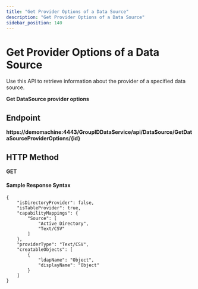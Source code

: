 ```yaml
---
title: "Get Provider Options of a Data Source"
description: "Get Provider Options of a Data Source"
sidebar_position: 140
---
```


# Get Provider Options of a Data Source

Use this API to retrieve information about the provider of a specified data source.

**Get DataSource provider options**

## Endpoint

**https://demomachine:4443/GroupIDDataService/api/DataSource/GetDataSourceProviderOptions/{id}**

## HTTP Method

**GET**

#### Sample Response Syntax

```
{
    "isDirectoryProvider": false,
    "isTableProvider": true,
    "capabilityMappings": {
        "Source": [
            "Active Directory",
            "Text/CSV"
        ]
    },
    "providerType": "Text/CSV",
    "creatableObjects": [
        {
            "ldapName": "Object",
            "displayName": "Object"
        }
    ]
}
```
